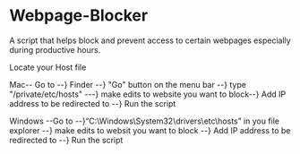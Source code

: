 # Webpage-Blocker
A script that helps block and prevent access to certain webpages especially during productive hours.


Locate your Host file

Mac-- Go to --} Finder --} "Go" button on the menu bar --} type "/private/etc/hosts" ---} make edits to website you want to block--} 
Add IP address to be redirected to --} Run the script

Windows --Go to --}“C:\Windows\System32\drivers\etc\hosts” in you file explorer --} make edits to websit you want to block --}
Add IP address to be redirected to --} Run the script
